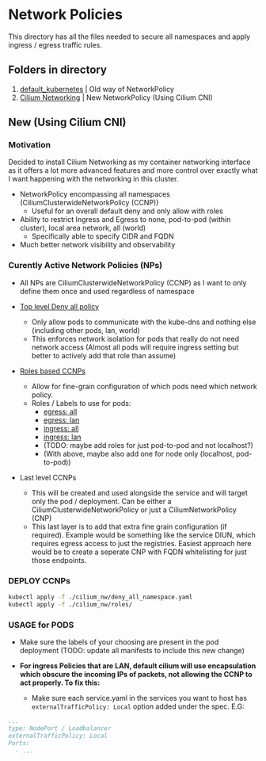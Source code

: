 # Network Policies

This directory has all the files needed to secure all namespaces and apply ingress / egress traffic rules. 

## Folders in directory

1. [default_kubernetes](./default_kubernates/) | Old way of NetworkPolicy
2. [Cilium Networking](./cilium_nw/) | New NetworkPolicy (Using Cilium CNI)

## New (Using Cilium CNI)

### Motivation

Decided to install Cilium Networking as my container networking interface as it offers a lot more advanced features and more control over exactly what I want happening with the networking in this cluster. 

- NetworkPolicy encompassing all namespaces (CiliumClusterwideNetworkPolicy (CCNP))
  - Useful for an overall default deny and only allow with roles
- Ability to restrict Ingress and Egress to none, pod-to-pod (within cluster), local area network, all (world)
  - Specifically able to specify CIDR and FQDN
- Much better network visibility and observability

### Curently Active Network Policies (NPs)

- All NPs are CiliumClusterwideNetworkPolicy (CCNP) as I want to only define them once and used regardless of namespace

- [Top level Deny all policy](./cilium_nw/deny_all_namespace.yaml)
  - Only allow pods to communicate with the kube-dns and nothing else (including other pods, lan, world)
  - This enforces network isolation for pods that really do not need network access (Almost all pods will require ingress setting but better to actively add that role than assume)
- [Roles based CCNPs](./cilium_nw/roles/)
  - Allow for fine-grain configuration of which pods need which network policy.
  - Roles / Labels to use for pods:
    - [egress: all](./cilium_nw/roles/allow_all_egress.yaml)
    - [egress: lan](./cilium_nw/roles/allow_lan_egress.yaml)
    - [ingress: all](./cilium_nw/roles/allow_all_ingress.yaml)
    - [ingress: lan](./cilium_nw/roles/allow_lan_ingress.yaml)
    - (TODO: maybe add roles for just pod-to-pod and not localhost?)
    - (With above, maybe also add one for node only (localhost, pod-to-pod))

- Last level CCNPs
  - This will be created and used alongside the service and will target only the pod / deployment. Can be either a CiliumClusterwideNetworkPolicy or just a CiliumNetworkPolicy (CNP)
  - This last layer is to add that extra fine grain configuration (if required). Example would be something like the service DIUN, which requires egress access to just the registries. Easiest approach here would be to create a seperate CNP with FQDN whitelisting for just those endpoints.

### DEPLOY CCNPs

```bash
kubectl apply -f ./cilium_nw/deny_all_namespace.yaml
kubectl apply -f ./cilium_nw/roles/ 
```

### USAGE for PODS

- Make sure the labels of your choosing are present in the pod deployment (TODO: update all manifests to include this new change)

- **For ingress Policies that are LAN, default cilium will use encapsulation which obscure the incoming IPs of packets, not allowing the CCNP to act properly. To fix this:**
  - Make sure each service.yaml in the services you want to host has `externalTrafficPolicy: Local` option added under the spec. E.G:
```yaml
...
type: NodePort / Loadbalancer
externalTrafficPolicy: Local
Ports:
  - ...
```

